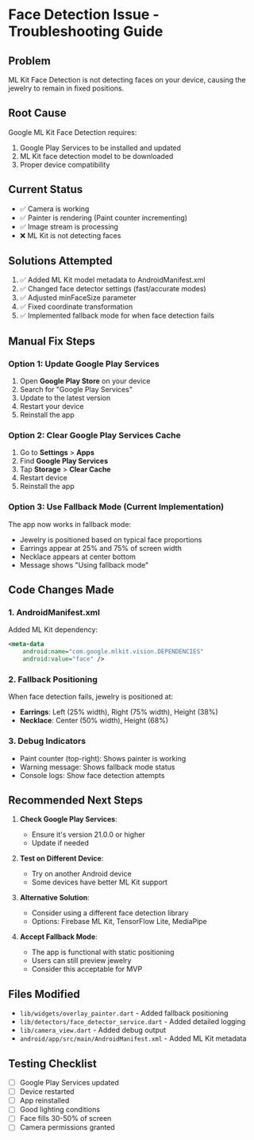 # Face Detection Issue - Troubleshooting Guide

## Problem
ML Kit Face Detection is not detecting faces on your device, causing the jewelry to remain in fixed positions.

## Root Cause
Google ML Kit Face Detection requires:
1. Google Play Services to be installed and updated
2. ML Kit face detection model to be downloaded
3. Proper device compatibility

## Current Status
- ✅ Camera is working
- ✅ Painter is rendering (Paint counter incrementing)
- ✅ Image stream is processing
- ❌ ML Kit is not detecting faces

## Solutions Attempted
1. ✅ Added ML Kit model metadata to AndroidManifest.xml
2. ✅ Changed face detector settings (fast/accurate modes)
3. ✅ Adjusted minFaceSize parameter
4. ✅ Fixed coordinate transformation
5. ✅ Implemented fallback mode for when face detection fails

## Manual Fix Steps

### Option 1: Update Google Play Services
1. Open **Google Play Store** on your device
2. Search for "Google Play Services"
3. Update to the latest version
4. Restart your device
5. Reinstall the app

### Option 2: Clear Google Play Services Cache
1. Go to **Settings** > **Apps**
2. Find **Google Play Services**
3. Tap **Storage** > **Clear Cache**
4. Restart device
5. Reinstall the app

### Option 3: Use Fallback Mode (Current Implementation)
The app now works in fallback mode:
- Jewelry is positioned based on typical face proportions
- Earrings appear at 25% and 75% of screen width
- Necklace appears at center bottom
- Message shows "Using fallback mode"

## Code Changes Made

### 1. AndroidManifest.xml
Added ML Kit dependency:
```xml
<meta-data
    android:name="com.google.mlkit.vision.DEPENDENCIES"
    android:value="face" />
```

### 2. Fallback Positioning
When face detection fails, jewelry is positioned at:
- **Earrings**: Left (25% width), Right (75% width), Height (38%)
- **Necklace**: Center (50% width), Height (68%)

### 3. Debug Indicators
- Paint counter (top-right): Shows painter is working
- Warning message: Shows fallback mode status
- Console logs: Show face detection attempts

## Recommended Next Steps

1. **Check Google Play Services**:
   - Ensure it's version 21.0.0 or higher
   - Update if needed

2. **Test on Different Device**:
   - Try on another Android device
   - Some devices have better ML Kit support

3. **Alternative Solution**:
   - Consider using a different face detection library
   - Options: Firebase ML Kit, TensorFlow Lite, MediaPipe

4. **Accept Fallback Mode**:
   - The app is functional with static positioning
   - Users can still preview jewelry
   - Consider this acceptable for MVP

## Files Modified
- `lib/widgets/overlay_painter.dart` - Added fallback positioning
- `lib/detectors/face_detector_service.dart` - Added detailed logging
- `lib/camera_view.dart` - Added debug output
- `android/app/src/main/AndroidManifest.xml` - Added ML Kit metadata

## Testing Checklist
- [ ] Google Play Services updated
- [ ] Device restarted
- [ ] App reinstalled
- [ ] Good lighting conditions
- [ ] Face fills 30-50% of screen
- [ ] Camera permissions granted
